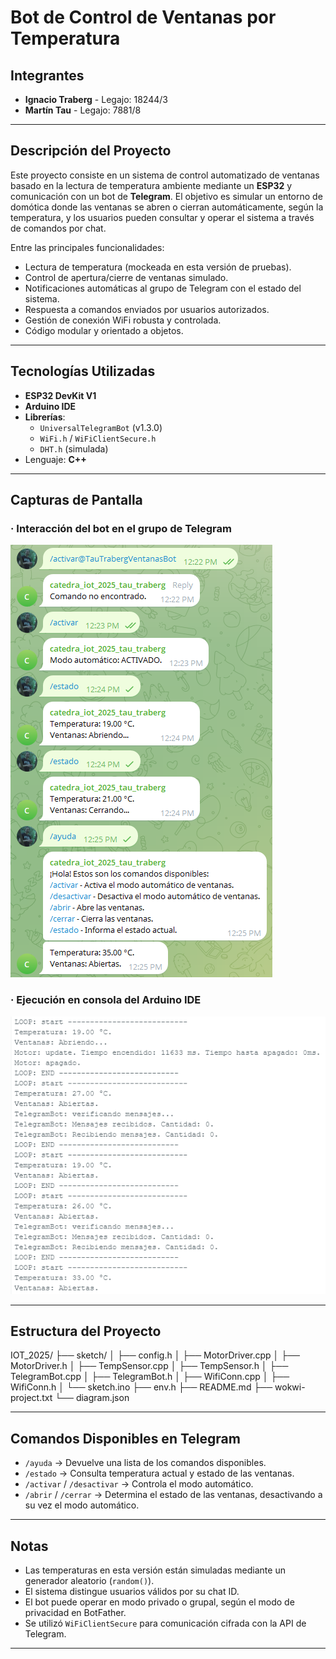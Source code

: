 # Bot de Control de Ventanas por Temperatura

## Integrantes

- **Ignacio Traberg** - Legajo: 18244/3  
- **Martín Tau** - Legajo: 7881/8

---

## Descripción del Proyecto

Este proyecto consiste en un sistema de control automatizado de ventanas basado en la lectura de temperatura ambiente mediante un **ESP32** y comunicación con un bot de **Telegram**. El objetivo es simular un entorno de domótica donde las ventanas se abren o cierran automáticamente, según la temperatura, y los usuarios pueden consultar y operar el sistema a través de comandos por chat.

Entre las principales funcionalidades:

- Lectura de temperatura (mockeada en esta versión de pruebas).
- Control de apertura/cierre de ventanas simulado.
- Notificaciones automáticas al grupo de Telegram con el estado del sistema.
- Respuesta a comandos enviados por usuarios autorizados.
- Gestión de conexión WiFi robusta y controlada.
- Código modular y orientado a objetos.

---

## Tecnologías Utilizadas

- **ESP32 DevKit V1**  
- **Arduino IDE**  
- **Librerías**:
  - `UniversalTelegramBot` (v1.3.0)
  - `WiFi.h` / `WiFiClientSecure.h`
  - `DHT.h` (simulada)
- Lenguaje: **C++**

---

## Capturas de Pantalla

### · Interacción del bot en el grupo de Telegram

![Captura del bot en el grupo](resources/Telegram.png)

### · Ejecución en consola del Arduino IDE

![Captura de la consola](resources/Terminal.png)

---

## Estructura del Proyecto

IOT_2025/
├── sketch/
│ ├── config.h
│ ├── MotorDriver.cpp
│ ├── MotorDriver.h
│ ├── TempSensor.cpp
│ ├── TempSensor.h
│ ├── TelegramBot.cpp
│ ├── TelegramBot.h
│ ├── WifiConn.cpp
│ ├── WifiConn.h
│ └── sketch.ino
├── env.h
├── README.md
├── wokwi-project.txt
└── diagram.json


---

## Comandos Disponibles en Telegram

- `/ayuda` → Devuelve una lista de los comandos disponibles.  
- `/estado` → Consulta temperatura actual y estado de las ventanas.  
- `/activar` / `/desactivar` → Controla el modo automático.  
- `/abrir` / `/cerrar` → Determina el estado de las ventanas, desactivando a su vez el modo automático.  

---

## Notas

- Las temperaturas en esta versión están simuladas mediante un generador aleatorio (`random()`).
- El sistema distingue usuarios válidos por su chat ID.
- El bot puede operar en modo privado o grupal, según el modo de privacidad en BotFather.
- Se utilizó `WiFiClientSecure` para comunicación cifrada con la API de Telegram.

---
